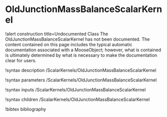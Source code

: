 <!-- MOOSE Documentation Stub: Remove this when content is added. -->

# OldJunctionMassBalanceScalarKernel

!alert construction title=Undocumented Class
The OldJunctionMassBalanceScalarKernel has not been documented. The content contained on this page includes the
typical automatic documentation associated with a MooseObject; however, what is contained is
ultimately determined by what is necessary to make the documentation clear for users.

!syntax description /ScalarKernels/OldJunctionMassBalanceScalarKernel

!syntax parameters /ScalarKernels/OldJunctionMassBalanceScalarKernel

!syntax inputs /ScalarKernels/OldJunctionMassBalanceScalarKernel

!syntax children /ScalarKernels/OldJunctionMassBalanceScalarKernel

!bibtex bibliography
